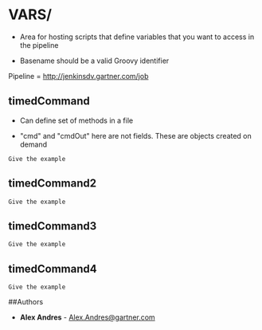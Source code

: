 # VARS/

- Area for hosting scripts that define variables that you
want to access in the pipeline

- Basename should be a valid Groovy identifier

Pipeline = http://jenkinsdv.gartner.com/job

## timedCommand
- Can define set
of methods in a
file

- "cmd" and
"cmdOut" here
are not
fields. These
are objects
created on
demand
```
Give the example
```
## timedCommand2
```
Give the example
```
## timedCommand3
```
Give the example
```
## timedCommand4
```
Give the example
```

##Authors
* **Alex Andres**  - [Alex.Andres@gartner.com](alex.andres@gartner.com)
